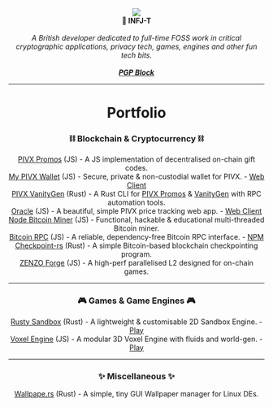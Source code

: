 <p align="center">
  <img src="https://github.com/JSKitty/JSKitty/assets/42538664/45b32304-1b02-4f4f-8df0-c6dd2f858866"/>
  <br>
  <b>🌿 INFJ-T</b>
  <br>
  <br>
  <i>A British developer dedicated to full-time FOSS work in critical cryptographic applications, privacy tech, games, engines and other fun tech bits.</i>
  <br><br>
  <i><b><a href="https://mypivxwallet.org/JSKitty.txt">PGP Block</a></b></i>
</p>

---

<h1 align="center">Portfolio</h1>

<p align="center">
  <h3 align="center">⛓ Blockchain & Cryptocurrency ⛓</h3>
  <p align="center">
    <a href="https://github.com/PIVX-Labs/PIVX-Promos">PIVX Promos</a> (JS) - A JS implementation of decentralised on-chain gift codes.
    <br>
    <a href="https://github.com/PIVX-Labs/MyPIVXWallet">My PIVX Wallet</a> (JS) - Secure, private & non-custodial wallet for PIVX. - <a href="https://mypivxwallet.org/">Web Client</a>
    <br>
    <a href="https://github.com/PIVX-Labs/VanityGen">PIVX VanityGen</a> (Rust) - A Rust CLI for <a href="https://github.com/PIVX-Labs/PIVX-Promos">PIVX Promos</a> & <a href="https://en.bitcoin.it/wiki/Vanitygen">VanityGen</a> with RPC automation tools.
    <br>
    <a href="https://github.com/PIVX-Labs/Oracle">Oracle</a> (JS) - A beautiful, simple PIVX price tracking web app. - <a href="https://pivxla.bz/oracle">Web Client</a>
    <br>
    <a href="https://github.com/JSKitty/node-bitcoin-miner">Node Bitcoin Miner</a> (JS) - Functional, hackable & educational multi-threaded Bitcoin miner.
    <br>
    <a href="https://github.com/JSKitty/bitcoin-rpc">Bitcoin RPC</a> (JS) - A reliable, dependency-free Bitcoin RPC interface. - <a href="https://www.npmjs.com/package/@jskitty/bitcoin-rpc">NPM</a>
    <br>
    <a href="https://github.com/JSKitty/checkpoint-rs">Checkpoint-rs</a> (Rust) - A simple Bitcoin-based blockchain checkpointing program.
    <br>
    <a href="https://github.com/ZENZO-Ecosystem/zenzo-forge">ZENZO Forge</a> (JS) - A high-perf parallelised L2 designed for on-chain games.
    <br>
  </p>
</p>

---

<p align="center">
  <h3 align="center">🎮 Games & Game Engines 🎮</h3>
  <p align="center">
    <a href="https://github.com/JSKitty/rusty-sandbox">Rusty Sandbox</a> (Rust) - A lightweight & customisable 2D Sandbox Engine. - <a href="https://stakecubecoin.net/wasm-sandbox/">Play</a>
    <br>
    <a href="https://github.com/JSKitty/voxel-engine">Voxel Engine</a> (JS) - A modular 3D Voxel Engine with fluids and world-gen. - <a href="https://jskitty.github.io/voxel-engine/">Play</a>
  </p>
</p>

---

<p align="center">
  <h3 align="center">✨ Miscellaneous ✨</h3>
  <p align="center">
    <a href="https://github.com/JSKitty/wallpape.rs">Wallpape.rs</a> (Rust) - A simple, tiny GUI Wallpaper manager for Linux DEs.
  </p>
</p>
